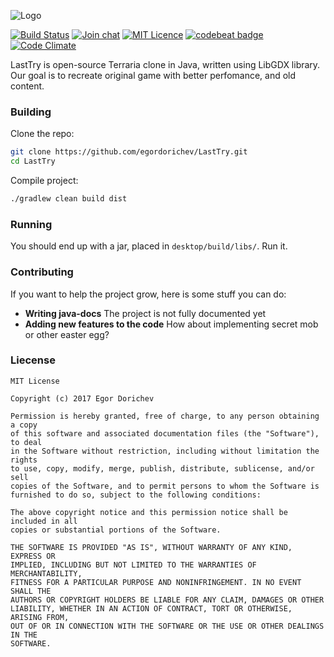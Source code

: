 ![Logo](https://github.com/egordorichev/LastTry/blob/8e7ee6c22752d3543375ef19d39dd988e8ec1cfd/core/assets/logo.png?raw=true "Logo")

[![Build Status](https://travis-ci.org/egordorichev/LastTry.svg?branch=master)](https://travis-ci.org/egordorichev/LastTry) [![Join chat](https://img.shields.io/gitter/room/nwjs/nw.js.svg)](https://gitter.im/last-try/Lobby) [![MIT Licence](https://badges.frapsoft.com/os/mit/mit.svg?v=103)](https://opensource.org/licenses/mit-license.php) [![codebeat badge](https://codebeat.co/badges/92d0acff-0fd0-438b-b7a8-f40390f995df)](https://codebeat.co/projects/github-com-egordorichev-lasttry-dev) [![Code Climate](https://codeclimate.com/github/egordorichev/LastTry.png)](https://codeclimate.com/github/egordorichev/LastTry)

LastTry is open-source Terraria clone in Java, written using LibGDX library.
Our goal is to recreate original game with better perfomance, and old content.

### Building

Clone the repo:

```bash
git clone https://github.com/egordorichev/LastTry.git
cd LastTry
```

Compile project:

```bash
./gradlew clean build dist
```

### Running

You should end up with a jar, placed in `desktop/build/libs/`. Run it.

### Contributing

If you want to help the project grow, here is some stuff you can do:

 * **Writing java-docs** The project is not fully documented yet
 * **Adding new features to the code** How about implementing secret mob or other easter egg? 

### Liecense

```
MIT License

Copyright (c) 2017 Egor Dorichev

Permission is hereby granted, free of charge, to any person obtaining a copy
of this software and associated documentation files (the "Software"), to deal
in the Software without restriction, including without limitation the rights
to use, copy, modify, merge, publish, distribute, sublicense, and/or sell
copies of the Software, and to permit persons to whom the Software is
furnished to do so, subject to the following conditions:

The above copyright notice and this permission notice shall be included in all
copies or substantial portions of the Software.

THE SOFTWARE IS PROVIDED "AS IS", WITHOUT WARRANTY OF ANY KIND, EXPRESS OR
IMPLIED, INCLUDING BUT NOT LIMITED TO THE WARRANTIES OF MERCHANTABILITY,
FITNESS FOR A PARTICULAR PURPOSE AND NONINFRINGEMENT. IN NO EVENT SHALL THE
AUTHORS OR COPYRIGHT HOLDERS BE LIABLE FOR ANY CLAIM, DAMAGES OR OTHER
LIABILITY, WHETHER IN AN ACTION OF CONTRACT, TORT OR OTHERWISE, ARISING FROM,
OUT OF OR IN CONNECTION WITH THE SOFTWARE OR THE USE OR OTHER DEALINGS IN THE
SOFTWARE.
```
